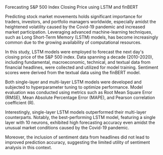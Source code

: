 
Forecasting S&P 500 Index Closing Price using LSTM and finBERT

Predicting stock market movements holds significant importance for traders, investors, and portfolio managers worldwide, especially amidst the heightened volatility caused by the Covid-19 pandemic and increased market participation. Leveraging advanced machine-learning techniques, such as Long Short-Term Memory (LSTM) models, has become increasingly common due to the growing availability of computational resources.

In this study, LSTM models were employed to forecast the next day's closing price of the S&P 500 index. Data spanning a decade (2010-2020), including fundamental, macroeconomic, technical, and textual data from financial headlines, were collected and utilized for model training. Sentiment scores were derived from the textual data using the finBERT model.

Both single-layer and multi-layer LSTM models were developed and subjected to hyperparameter tuning to optimize performance. Model evaluation was conducted using metrics such as Root Mean Square Error (RMSE), Mean Absolute Percentage Error (MAPE), and Pearson correlation coefficient (R).

Interestingly, single-layer LSTM models outperformed their multi-layer counterparts. Notably, the best-performing LSTM model, featuring a single layer with 10 neurons, exhibited high forecasting accuracy even amidst the unusual market conditions caused by the Covid-19 pandemic.

Moreover, the inclusion of sentiment data from headlines did not lead to improved prediction accuracy, suggesting the limited utility of sentiment analysis in this context.
